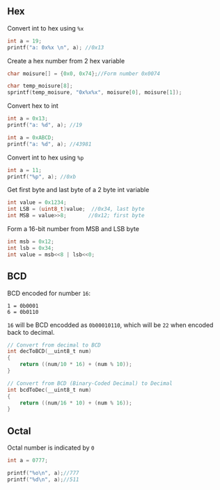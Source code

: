 ## Hex

Convert int to hex using ``%x``

```c
int a = 19;
printf("a: 0x%x \n", a); //0x13 
```

Create a hex number from 2 hex variable

```c
char moisure[] = {0x0, 0x74};//Form number 0x0074

char temp_moisure[8];
sprintf(temp_moisure, "0x%x%x", moisure[0], moisure[1]);
```

Convert hex to int

```c
int a = 0x13;
printf("a: %d", a); //19
```

```c
int a = 0xABCD;
printf("a: %d", a); //43981
```

Convert int to hex using ``%p``

```c
int a = 11;
printf("%p", a); //0xb
```

Get first byte and last byte of a 2 byte int variable

```c
int value = 0x1234;
int LSB = (uint8_t)value;  //0x34, last byte
int MSB = value>>8;       //0x12; first byte
```
Form a 16-bit number from MSB and LSB byte

```c
int msb = 0x12;
int lsb = 0x34;
int value = msb<<8 | lsb<<0;
```

## BCD

BCD encoded for number ``16``: 

```
1 = 0b0001
6 = 0b0110
```

``16`` will be BCD encodded as ``0b00010110``, which will be ``22`` when encoded back to decimal.

```c
// Convert from decimal to BCD
int decToBCD(__uint8_t num)
{
	return ((num/10 * 16) + (num % 10));
}

// Convert from BCD (Binary-Coded Decimal) to Decimal
int bcdToDec(__uint8_t num)
{
	return ((num/16 * 10) + (num % 16));
}
```

## Octal

Octal number is indicated by ``0``

```c
int a = 0777;

printf("%o\n", a);//777
printf("%d\n", a);//511
```
